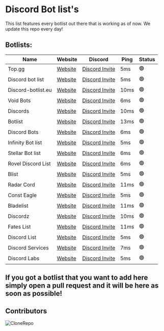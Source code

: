 
# Discord Bot list's

This list features every botlist out there that is working as of now. We update this repo every day!

## Botlists:

| Name              | Website                         | Discord                 | Ping | Status |
| ----------------- | ------------------------------- | ---------------------------| --------| ------|
| Top.gg | [Website](https://top.gg) | [Discord Invite](https://discord.com/invite/EYHTgJX) | 5ms | 🟢 |
| Discord bot list | [Website](https://discordbotlist.com) | [Discord Invite](https://discord.com/invite/EYHTgJX) | 5ms | 🟢 |
| Discord-botlist.eu | [Website](https://discord-botlist.eu) | [Discord Invite](https://discord.com/invite/EYHTgJX) | 10ms | 🟢 |
| Void Bots | [Website](https://voidbots.net) | [Discord Invite](https://discord.com/invite/suH3VeUBXk) | 6ms | 🟢 |
| Discords | [Website](https://discords.com/bots) | [Discord Invite](https://discord.com/invite/4g9NHYNbTS) | 10ms | 🟢 |
| Botlist | [Website](https://botlist.me) | [Discord Invite](https://discord.com/invite/hdK4ya5eVv) | 13ms | 🟢 |
| Discord Bots | [Website](https://discord.bots.gg) | [Discord Invite](https://discord.com/invite/0cDvIgU2voWn4BaD) | 6ms | 🟢 |
| Infinity Bot list | [Website](https://infinitybots.gg) | [Discord Invite](https://discord.com/invite/KBCRuBKrHe) | 5ms | 🟢 |
| Stellar Bot list | [Website](https://stellarbotlist.com) | [Discord Invite](https://discord.com/invite/hAYNuDRMwy) | 6ms | 🟢 |
| Rovel Discord List | [Website](https://rovelstars.com) | [Discord Invite](https://discord.com/invite/E6PhZK4tU9) | 6ms | 🟢 |
| Blist | [Website](https://blist.xyz) | [Discord Invite](https://discord.com/invite/PK8J6nzQMR) | 5ms | 🟢 |
| Radar Cord |  [Website](https://radarcord.net/)| [Discord Invite](https://discord.com/invite/rKagYEUP5G) | 11ms | 🟢 |
| Const Eagle | [Website](https://consteagle.com)| [Discord Invite](https://discord.com/invite/vXTXQPsErP) | 5ms | 🟢 |
| Bladelist | [Website](https://bladelist.gg) | [Discord Invite](https://discord.com/invite/SJN3AZgFvY) | 11ms | 🟢 |
| Discordz | [Website](https://discordz.gg) | [Discord Invite](https://discord.com/invite/5Z4PC6gnZ2) | 10ms | 🟢 |
| Fates List | [Website](https://fateslist.xyz) | [Discord Invite](https://discord.com/invite/RDwaa3Jr3s) | 11ms | 🟢 |
| Discord List | [Website](https://discordlist.gg/) | [Discord Invite](https://discord.com/invite/XbuJ6VH) | 5ms | 🟢 |
| Discord Services | [Website](https://discordservices.net) | [Discord Invite](https://discord.com/invite/a5h4HBNM8g) | 7ms | 🟢 |
| Discord Labs | [Website](https://bots.discordlabs.org/) | [Discord Invite](https://discord.com/invite/rmPNvNJ) | 5ms | 🟢 |

## If you got a botlist that you want to add here simply open a pull request and it will be here as soon as possible!


## Contributors

![CloneRepo](https://contrib.rocks/image?repo=mezotv/Discord-Bot-Lists)
